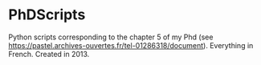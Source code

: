 # PhDScripts
Python scripts corresponding to the chapter 5 of my Phd (see https://pastel.archives-ouvertes.fr/tel-01286318/document).
Everything in French. 
Created in 2013. 
